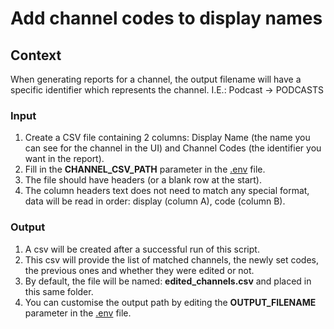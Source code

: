 # Add channel codes to display names

## Context
When generating reports for a channel, the output filename will have a specific identifier which represents the channel. I.E.: Podcast -> PODCASTS

### Input
1. Create a CSV file containing 2 columns: Display Name (the name you can see for the channel in the UI) and Channel Codes (the identifier you want in the report).
2. Fill in the **CHANNEL_CSV_PATH** parameter in the [.env](.env) file.
3. The file should have headers (or a blank row at the start).
4. The column headers text does not need to match any special format, data will be read in order: display (column A), code (column B).


### Output
1. A csv will be created after a successful run of this script.
2. This csv will provide the list of matched channels, the newly set codes, the previous ones and whether they were edited or not.
3. By default, the file will be named: **edited_channels.csv** and placed in this same folder.
4. You can customise the output path by editing the **OUTPUT_FILENAME** parameter in the [.env](.env) file.
